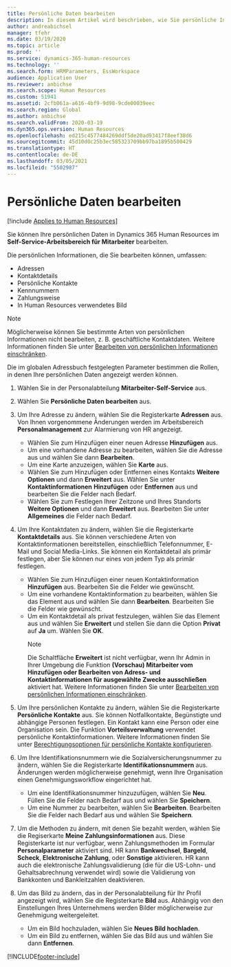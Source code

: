 ```yaml
---
title: Persönliche Daten bearbeiten
description: In diesem Artikel wird beschrieben, wie Sie persönliche Informationen im Self-Service für Mitarbeiter und Manager bearbeiten.
author: andreabichsel
manager: tfehr
ms.date: 03/19/2020
ms.topic: article
ms.prod: ''
ms.service: dynamics-365-human-resources
ms.technology: ''
ms.search.form: HRMParameters, EssWorkspace
audience: Application User
ms.reviewer: anbichse
ms.search.scope: Human Resources
ms.custom: 51941
ms.assetid: 2cfb061a-a616-4bf9-9d98-9cde00039eec
ms.search.region: Global
ms.author: anbichse
ms.search.validFrom: 2020-03-19
ms.dyn365.ops.version: Human Resources
ms.openlocfilehash: ed215c4577484269ddf5de20ad93417f8eef38d6
ms.sourcegitcommit: 45d10d0c25b3ec585323709bb97ba1895b500429
ms.translationtype: HT
ms.contentlocale: de-DE
ms.lasthandoff: 03/05/2021
ms.locfileid: "5502987"
---
```

# <a name="edit-personal-information"></a>Persönliche Daten bearbeiten

[!include [Applies to Human Resources](../includes/applies-to-hr.md)]

Sie können Ihre persönlichen Daten in Dynamics 365 Human Resources im **Self-Service-Arbeitsbereich für Mitarbeiter** bearbeiten.

Die persönlichen Informationen, die Sie bearbeiten können, umfassen:

- Adressen
- Kontaktdetails
- Persönliche Kontakte
- Kennnummern
- Zahlungsweise
- In Human Resources verwendetes Bild

>[!NOTE]
>Möglicherweise können Sie bestimmte Arten von persönlichen Informationen nicht bearbeiten, z. B. geschäftliche Kontaktdaten. Weitere Informationen finden Sie unter [Bearbeiten von persönlichen Informationen einschränken](hr-employee-self-service-restrict-editing.md).

Die im globalen Adressbuch festgelegten Parameter bestimmen die Rollen, in denen Ihre persönlichen Daten angezeigt werden können.

1. Wählen Sie in der Personalabteilung **Mitarbeiter-Self-Service** aus.

2. Wählen Sie **Persönliche Daten bearbeiten** aus.

3. Um Ihre Adresse zu ändern, wählen Sie die Registerkarte **Adressen** aus. Von Ihnen vorgenommene Änderungen werden im Arbeitsbereich **Personalmanagement** zur Alarmierung von HR angezeigt.

    - Wählen Sie zum Hinzufügen einer neuen Adresse **Hinzufügen** aus.
    - Um eine vorhandene Adresse zu bearbeiten, wählen Sie die Adresse aus und wählen Sie dann **Bearbeiten**.
    - Um eine Karte anzuzeigen, wählen Sie **Karte** aus.
    - Wählen Sie zum Hinzufügen oder Entfernen eines Kontakts **Weitere Optionen** und dann **Erweitert** aus. Wählen Sie unter **Kontaktinformationen** **Hinzufügen** oder **Entfernen** aus und bearbeiten Sie die Felder nach Bedarf.
    - Wählen Sie zum Festlegen Ihrer Zeitzone und Ihres Standorts **Weitere Optionen** und dann **Erweitert** aus. Bearbeiten Sie unter **Allgemeines** die Felder nach Bedarf.

4. Um Ihre Kontaktdaten zu ändern, wählen Sie die Registerkarte **Kontaktdetails** aus. Sie können verschiedene Arten von Kontaktinformationen bereitstellen, einschließlich Telefonnummer, E-Mail und Social Media-Links. Sie können ein Kontaktdetail als primär festlegen, aber Sie können nur eines von jedem Typ als primär festlegen.

    - Wählen Sie zum Hinzufügen einer neuen Kontaktinformation **Hinzufügen** aus. Bearbeiten Sie die Felder wie gewünscht.
    - Um eine vorhandene Kontaktinformation zu bearbeiten, wählen Sie das Element aus und wählen Sie dann **Bearbeiten**. Bearbeiten Sie die Felder wie gewünscht.
    - Um ein Kontaktdetail als privat festzulegen, wählen Sie das Element aus und wählen Sie **Erweitert** und stellen Sie dann die Option **Privat** auf **Ja** um. Wählen Sie **OK**.
      >[!NOTE]
      >Die Schaltfläche **Erweitert** ist nicht verfügbar, wenn Ihr Admin in Ihrer Umgebung die Funktion **(Vorschau) Mitarbeiter vom Hinzufügen oder Bearbeiten von Adress- und Kontaktinformationen für ausgewählte Zwecke ausschließen** aktiviert hat. Weitere Informationen finden Sie unter [Bearbeiten von persönlichen Informationen einschränken](hr-employee-self-service-restrict-editing.md).
  
5. Um Ihre persönlichen Kontakte zu ändern, wählen Sie die Registerkarte **Persönliche Kontakte** aus. Sie können Notfallkontakte, Begünstigte und abhängige Personen festlegen. Ein Kontakt kann eine Person oder eine Organisation sein. Die Funktion **Vorteilsverwaltung** verwendet persönliche Kontaktinformationen. Weitere Informationen finden Sie unter [Berechtigungsoptionen für persönliche Kontakte konfigurieren](hr-benefits-setup-contact-eligibility-options.md).

6. Um Ihre Identifikationsnummern wie die Sozialversicherungsnummer zu ändern, wählen Sie die Registerkarte **Identifikationsnummern** aus. Änderungen werden möglicherweise genehmigt, wenn Ihre Organisation einen Genehmigungsworkflow eingerichtet hat.

    - Um eine Identifikationsnummer hinzuzufügen, wählen Sie **Neu**. Füllen Sie die Felder nach Bedarf aus und wählen Sie **Speichern**.
    - Um eine Nummer zu bearbeiten, wählen Sie **Bearbeiten**. Bearbeiten Sie die Felder nach Bedarf aus und wählen Sie **Speichern**.

7. Um die Methoden zu ändern, mit denen Sie bezahlt werden, wählen Sie die Regiserkarte **Meine Zahlungsinformationen** aus. Diese Registerkarte ist nur verfügbar, wenn Zahlungsmethoden im Formular **Personalparameter** aktiviert sind. HR kann **Bankwechsel**, **Bargeld**, **Scheck**, **Elektronische Zahlung**, oder **Sonstige** aktivieren. HR kann auch die elektronische Zahlungsvalidierung (die für die US-Lohn- und Gehaltsabrechnung verwendet wird) sowie die Validierung von Bankkonten und Bankleitzahlen deaktivieren.

8. Um das Bild zu ändern, das in der Personalabteilung für Ihr Profil angezeigt wird, wählen Sie die Registerkarte **Bild** aus. Abhängig von den Einstellungen Ihres Unternehmens werden Bilder möglicherweise zur Genehmigung weitergeleitet.

    - Um ein Bild hochzuladen, wählen Sie **Neues Bild hochladen**.
    - Um ein Bild zu entfernen, wählen Sie das Bild aus und wählen Sie dann **Entfernen**.



[!INCLUDE[footer-include](../includes/footer-banner.md)]